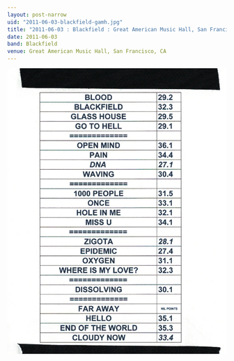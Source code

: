 ```yaml
---
layout: post-narrow
uid: "2011-06-03-blackfield-gamh.jpg"
title: "2011-06-03 : Blackfield : Great American Music Hall, San Francisco, CA"
date: 2011-06-03
band: Blackfield
venue: Great American Music Hall, San Francisco, CA
---
```


<div class="showcase">
  <img src="/img/2011/06/20110603-Blackfield-GAMH.jpg" alt="2011-06-03-blackfield-gamh.jpg">
</div>
